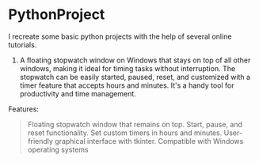 # PythonProject
I recreate some basic python projects with the help of several online tutorials.

1. A floating stopwatch window on Windows that stays on top of all other windows, making it ideal for timing tasks without interruption. The stopwatch can be easily started, paused, reset, and customized with a timer feature that accepts hours and minutes. It's a handy tool for productivity and time management.

Features:
> Floating stopwatch window that remains on top.
> Start, pause, and reset functionality.
> Set custom timers in hours and minutes.
> User-friendly graphical interface with tkinter.
> Compatible with Windows operating systems
